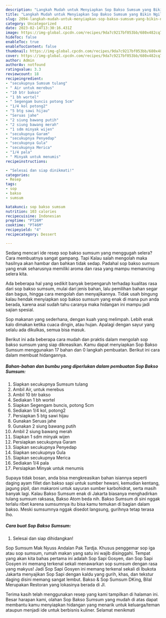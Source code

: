 ```yaml
---
description: "Langkah Mudah untuk Menyiapkan Sop Bakso Sumsum yang Bikin Ngiler"
title: "Langkah Mudah untuk Menyiapkan Sop Bakso Sumsum yang Bikin Ngiler"
slug: 2094-langkah-mudah-untuk-menyiapkan-sop-bakso-sumsum-yang-bikin-ngiler
category: Uncategorized
date: 2023-02-14T13:30:16.431Z
image: https://img-global.cpcdn.com/recipes/9da7c9217bf053bb/680x482cq70/sop-bakso-sumsum-foto-resep-utama.jpg
hideToc: false
enableToc: true
enableTocContent: false
thumbnail: https://img-global.cpcdn.com/recipes/9da7c9217bf053bb/680x482cq70/sop-bakso-sumsum-foto-resep-utama.jpg
cover: https://img-global.cpcdn.com/recipes/9da7c9217bf053bb/680x482cq70/sop-bakso-sumsum-foto-resep-utama.jpg
author: Admin
authorAv: notfound
ratingvalue: 3.3
reviewcount: 18
recipeingredient:
- "secukupnya Sumsum tulang"
- " Air untuk merebus"
- "10 btr bakso"
- "1 bh wortel"
- " Segengam buncis potong 5cm"
- "1/4 kol potong2"
- "5 btg sawi hijau"
- "Seruas jahe"
- "2 siung bawang putih"
- "2 siung bawang merah"
- "1 sdm minyak wijen"
- "secukupnya Garam"
- "secukupnya Penyedap"
- "secukupnya Gula"
- "secukupnya Merica"
- "1/4 pala"
- " Minyak untuk menumis"
recipeinstructions:

- "Selesai dan siap dinikmati!"
categories:
- Resep
tags:
- sop
- bakso
- sumsum

katakunci: sop bakso sumsum 
nutrition: 103 calories
recipecuisine: Indonesian
preptime: "PT26M"
cooktime: "PT46M"
recipeyield: "4"
recipecategory: Dessert

---
```



Sedang mencari ide resep sop bakso sumsum yang menggugah selera? Cara membuatnya sangat gampang. Tapi Kalau salah mengolah maka hasilnya akan hambar dan bahkan tidak sedap. Padahal sop bakso sumsum yang enak seharusnya memiliki aroma dan rasa yang mampu memancing selera kita.


Ada beberapa hal yang sedikit banyak berpengaruh terhadap kualitas rasa dari sop bakso sumsum, mulai dari jenis bahan, lalu pemilihan bahan segar dan bagus, hingga cara mengolah dan menyajikannya. Tidak usah bingung kalau hendak menyiapkan sop bakso sumsum yang enak di mana pun anda berada, karena asal sudah tahu caranya maka hidangan ini mampu jadi sajian spesial.

Sop makanan yang sederhana, dengan kuah yang melimpah. Lebih enak kalo dimakan ketika cuaca dingin, atau hujan. Apalagi dengan sayur yang selalu ada dikulkas, semua bisa masuk.


Berikut ini ada beberapa cara mudah dan praktis dalam mengolah sop bakso sumsum yang siap dikreasikan. Kamu dapat menyiapkan Sop Bakso Sumsum menggunakan 17 bahan dan 0 langkah pembuatan. Berikut ini cara dalam membuat hidangannya.

<!--inarticleads1-->

##### Bahan-bahan dan bumbu yang diperlukan dalam pembuatan Sop Bakso Sumsum:

1. Siapkan secukupnya Sumsum tulang
1. Ambil  Air, untuk merebus
1. Ambil 10 btr bakso
1. Sediakan 1 bh wortel
1. Siapkan  Segengam buncis, potong 5cm
1. Sediakan 1/4 kol, potong2
1. Persiapkan 5 btg sawi hijau
1. Gunakan Seruas jahe
1. Gunakan 2 siung bawang putih
1. Ambil 2 siung bawang merah
1. Siapkan 1 sdm minyak wijen
1. Persiapkan secukupnya Garam
1. Siapkan secukupnya Penyedap
1. Siapkan secukupnya Gula
1. Siapkan secukupnya Merica
1. Sediakan 1/4 pala
1. Persiapkan  Minyak untuk menumis


Supaya tidak bosan, anda bisa mengkreasikan bahan isiannya seperti daging ayam fillet dan bakso sapi untuk sumber hewani, kemudian kentang, jagung pipil, dan makaroni untuk sayuran sumber karbohidrat, serta masih banyak lagi. Kalau Bakso Sumsum enak di Jakarta biasanya menghadirkan tulang sumsum raksasa, Bakso Atom beda nih. Bakso Sumsum di sini nggak terlalu ribet karena sumsumnya itu bisa kamu temukan di bagian dalam bakso. Meski sumsumnya nggak disedot langsung, gurihnya tetap terasa lho. 

<!--inarticleads2-->

##### Cara buat Sop Bakso Sumsum:


1. Selesai dan siap dihidangkan!

Sop Sumsum Mak Nyuss Andalan Pak Tardja. Khusus penggemar sop iga atau sop sumsum, rumah makan yang satu ini wajib disinggahi. Tempat yang akan kita bahas pertama ini adalah Sop Sapi Gosyen, dan Sop Sapi Gosyen ini memang terkenal sekali menawarkan sop sumsum dengan rasa yang makyus! Jadi Sop Sapi Gosyen ini memang terkenal sekali di Ibukota Jakarta menyajikan Sop Sapi dengan kaldu yang gurih, khas, dan tekstur daging disini memang sangat lembut. Bakso &amp; Sop Sumsum DKing, Bilal Merupakan Restoran yang lokasinya berada di Jl. 

Terima kasih telah menggunakan resep yang kami tampilkan di halaman ini. Besar harapan kami, olahan Sop Bakso Sumsum yang mudah di atas dapat membantu kamu menyiapkan hidangan yang menarik untuk keluarga/teman ataupun menjadi ide untuk berbisnis kuliner. Selamat menikmati
